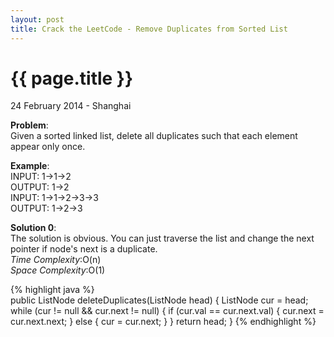 ```yaml
---
layout: post
title: Crack the LeetCode - Remove Duplicates from Sorted List 
---
```


{{ page.title }}
================

<p class="meta">24 February 2014 - Shanghai </p>

**Problem**:  
Given a sorted linked list, delete all duplicates such that each element appear only once.

**Example**:    
INPUT: 1->1->2  
OUTPUT: 1->2  
INPUT: 1->1->2->3->3  
OUTPUT: 1->2->3  

**Solution 0**:  
The solution is obvious. You can just traverse the list and change the next pointer if node's next is a duplicate.  
*Time Complexity*:O(n)  
*Space Complexity*:O(1)  

{% highlight java %}  
public ListNode deleteDuplicates(ListNode head) {
    ListNode cur = head;
    while (cur != null && cur.next != null) {
        if (cur.val == cur.next.val) {
            cur.next = cur.next.next;
        } else {
            cur = cur.next;
        }
    }
    return head;
}
{% endhighlight %}

